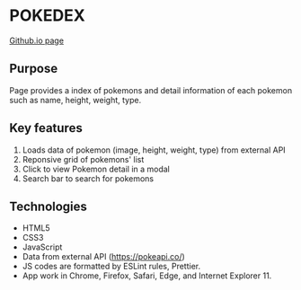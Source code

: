 # POKEDEX

[Github.io page](https://hientrancong.github.io/Pokemondex/)

## Purpose

Page provides a index of pokemons and detail information of each pokemon such as name, height, weight, type.

## Key features

1. Loads data of pokemon (image, height, weight, type) from external API
2. Reponsive grid of pokemons' list
3. Click to view Pokemon detail in a modal
4. Search bar to search for pokemons

## Technologies

- HTML5
- CSS3
- JavaScript
- Data from external API (https://pokeapi.co/)
- JS codes are formatted by ESLint rules, Prettier.
- App work in Chrome, Firefox, Safari, Edge, and Internet Explorer 11.
